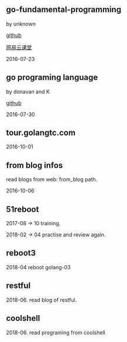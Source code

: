 ## go-fundamental-programming

by unknown

[github](https://github.com/Unknwon/go-fundamental-programming)

[网易云课堂](http://study.163.com/course/courseMain.htm?courseId=306002)

2016-07-23

## go programing language

by donavan and K

[github](https://github.com/adonovan/gopl.io/)

2016-07-30

## tour.golangtc.com

2016-10-01

## from blog infos

read blogs from web: from_blog path.

2016-10-06

## 51reboot

2017-08 -> 10 training.

2018-02 -> 04 practise and review again.

## reboot3

2018-04 reboot golang-03

## restful

2018-06.
read blog of restful.

## coolshell

2018-06.
read programing from coolshell



